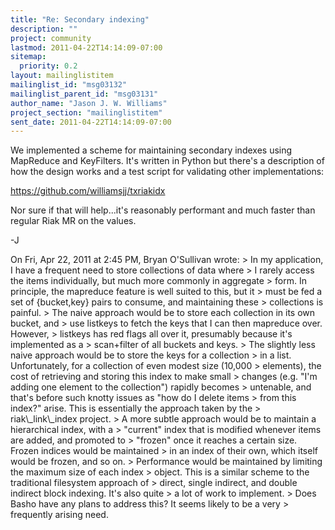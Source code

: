 ```yaml
---
title: "Re: Secondary indexing"
description: ""
project: community
lastmod: 2011-04-22T14:14:09-07:00
sitemap:
  priority: 0.2
layout: mailinglistitem
mailinglist_id: "msg03132"
mailinglist_parent_id: "msg03131"
author_name: "Jason J. W. Williams"
project_section: "mailinglistitem"
sent_date: 2011-04-22T14:14:09-07:00
---
```



We implemented a scheme for maintaining secondary indexes using
MapReduce and KeyFilters. It's written in Python but there's a
description of how the design works and a test script for validating
other implementations:

https://github.com/williamsjj/txriakidx

Nor sure if that will help...it's reasonably performant and much
faster than regular Riak MR on the values.

-J

On Fri, Apr 22, 2011 at 2:45 PM, Bryan O'Sullivan  wrote:
&gt; In my application, I have a frequent need to store collections of data where
&gt; I rarely access the items individually, but much more commonly in aggregate
&gt; form. In principle, the mapreduce feature is well suited to this, but it
&gt; must be fed a set of {bucket,key} pairs to consume, and maintaining these
&gt; collections is painful.
&gt; The naive approach would be to store each collection in its own bucket, and
&gt; use listkeys to fetch the keys that I can then mapreduce over. However,
&gt; listkeys has red flags all over it, presumably because it's implemented as a
&gt; scan+filter of all buckets and keys.
&gt; The slightly less naive approach would be to store the keys for a collection
&gt; in a list. Unfortunately, for a collection of even modest size (10,000
&gt; elements), the cost of retrieving and storing this index to make small
&gt; changes (e.g. "I'm adding one element to the collection") rapidly becomes
&gt; untenable, and that's before such knotty issues as "how do I delete items
&gt; from this index?" arise. This is essentially the approach taken by the
&gt; riak\\_link\\_index project.
&gt; A more subtle approach would be to maintain a hierarchical index, with a
&gt; "current" index that is modified whenever items are added, and promoted to
&gt; "frozen" once it reaches a certain size. Frozen indices would be maintained
&gt; in an index of their own, which itself would be frozen, and so on.
&gt; Performance would be maintained by limiting the maximum size of each index
&gt; object. This is a similar scheme to the traditional filesystem approach of
&gt; direct, single indirect, and double indirect block indexing. It's also quite
&gt; a lot of work to implement.
&gt; Does Basho have any plans to address this? It seems likely to be a very
&gt; frequently arising need.
